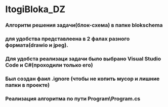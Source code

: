 
# ItogiBloka_DZ   

### Алгоритм решения задачи(блок-схема) в папке blokschema
### для удобства представлеена в 2 фалах разного формата(drawio и jpeg).
### Для удобста реализаци задачи было выбрано Visual Studio Code и С#(проходили только его)
### Был создан фаил .ignore (чтобы не копить мусор и лишние папки в проекте) 
### Реализация алгоритма по пути Program\Program.cs
